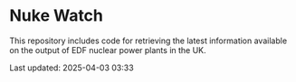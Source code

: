 # Nuke Watch

This repository includes code for retrieving the latest information available on the output of EDF nuclear power plants in the UK.

Last updated: 2025-04-03 03:33
